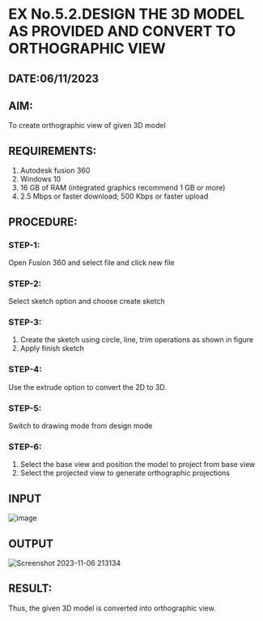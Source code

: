 # EX No.5.2.DESIGN THE 3D MODEL AS PROVIDED AND CONVERT TO ORTHOGRAPHIC VIEW
## DATE:06/11/2023

## AIM: 
To create orthographic view of given 3D model

## REQUIREMENTS: 
1. Autodesk fusion 360
2. Windows 10
3. 16 GB of RAM (integrated graphics recommend 1 GB or more)
4. 2.5 Mbps or faster download; 500 Kbps or faster upload 

## PROCEDURE:

### STEP-1:
Open Fusion 360 and select file and click new file

### STEP-2:
Select sketch option and choose create sketch

### STEP-3: 
1. Create the sketch using circle, line, trim operations as shown in figure
2. Apply finish sketch 

### STEP-4:
 Use the extrude option to convert the 2D to 3D.

### STEP-5:
Switch to drawing mode from design mode 
          
### STEP-6:
1. Select the base view and position the model to project from base view 
2. Select the projected view to generate orthographic projections

## INPUT
![image](https://user-images.githubusercontent.com/113594316/199412055-fa1f658d-65f4-42c2-9c3c-78c93512e905.png)

## OUTPUT

![Screenshot 2023-11-06 213134](https://github.com/Sudhakaroffical/EX-No.5.2.DESIGN-THE-3D-MODEL-AS-PROVIDED-AND-CONVERT-TO-ORTHOGRAPHIC-VIEW/assets/118622513/805bdc96-4439-47e1-89e4-4544e1997751)

## RESULT:
Thus, the given 3D model is converted into orthographic view.
